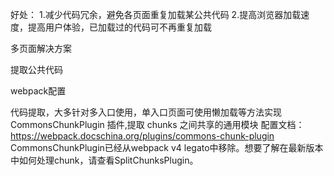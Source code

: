 好处：
1.减少代码冗余，避免各页面重复加载某公共代码
2.提高浏览器加载速度，提高用户体验，已加载过的代码可不再重复加载


多页面解决方案

提取公共代码

webpack配置

代码提取，大多针对多入口使用，单入口页面可使用懒加载等方法实现
CommonsChunkPlugin 插件,提取 chunks 之间共享的通用模块
配置文档： https://webpack.docschina.org/plugins/commons-chunk-plugin
CommonsChunkPlugin已经从webpack v4 legato中移除。想要了解在最新版本中如何处理chunk，请查看SplitChunksPlugin。
